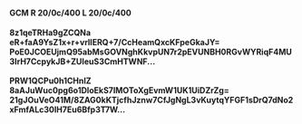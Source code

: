 #### GCM R 20/0c/400 L 20/0c/400
**8z1qeTRHa9gZCQNa**<br/>**eR+faA9YsZ1x+r+vrllERQ+7/CcHeamQxcKFpeGkaJY=**<br/>**PoE0JCOEUjmQ95abMsGOVNghKkvpUN7r2pEVUNBH0RGvWYRiqF4MU3IrH7CcpykJB+ZUIeuS3CmHTWNF...**<br/><br/>
**PRW1QCPu0h1CHnlZ**<br/>**8aAJuWuc0pg6o1DIoEkS7lMOToXgEvmW1UK1UiDZrZg=**<br/>**21gJOuVeO41M/8ZAG0kKTjcfhJznw7CfJgNgL3vKuytqYFGF1sDrQ7dNo2xFmfALc30lH7Eu6Bfp3T7W...**